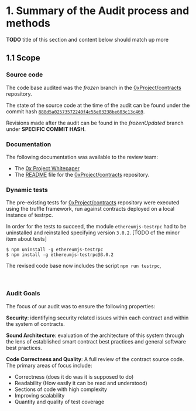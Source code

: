 # 1. Summary of the Audit process and methods

**TODO** title of this section and content below should match up more

## 1.1 Scope

### Source code 

The code base audited was the *frozen* branch in the  [0xProject/contracts](https://github.com/0xProject/contracts/tree/888d5a02573572240f4c55e03238be603c13c469) repository.

The state of the source code at the time of the audit can be found under the commit hash [`888d5a02573572240f4c55e03238be603c13c469`](https://github.com/0xProject/contracts/tree/888d5a02573572240f4c55e03238be603c13c469).

Revisions made after the audit can be found in the *frozenUpdated* branch under **SPECIFIC COMMIT HASH**.

### Documentation

The following documentation was available to the review team:

* The [0x Project Whitepaper](https://0xproject.com/pdfs/0x_white_paper.pdf)
* The [README](https://github.com/0xPro ject/contracts/blob/master/README.md) file for the [0xProject/contracts](https://github.com/0xProject/contracts/tree/frozen) repository.

### Dynamic tests

The pre-existing tests for [0xProject/contracts](https://github.com/0xProject/contracts/tree/frozen) repository were executed using the truffle framework, run against contracts deployed on a local instance of testrpc.

In order for the tests to succeed, the module `ethereumjs-testrpc` had to be uninstalled and reinstalled specifying version `3.0.2`. [TODO cf the minor item about tests]

```
$ npm uninstall -g ethereumjs-testrpc
$ npm install -g ethereumjs-testrpc@3.0.2
```

The revised code base now includes the script `npm run testrpc`,
<br/><br/><br/>


### Audit Goals

The focus of our audit was to ensure the following properties:

**Security**:
identifying security related issues within each
contract and within the system of contracts.

**Sound Architecture**:
evaluation of the architecture of this system through the lens of established smart contract best practices and general software best practices.

**Code Correctness and Quality**:
A full review of the contract source code.  The primary areas of focus include:

* Correctness (does it do was it is supposed to do)
* Readability (How easily it can be read and understood)
* Sections of code with high complexity
* Improving scalability
* Quantity and quality of test coverage
